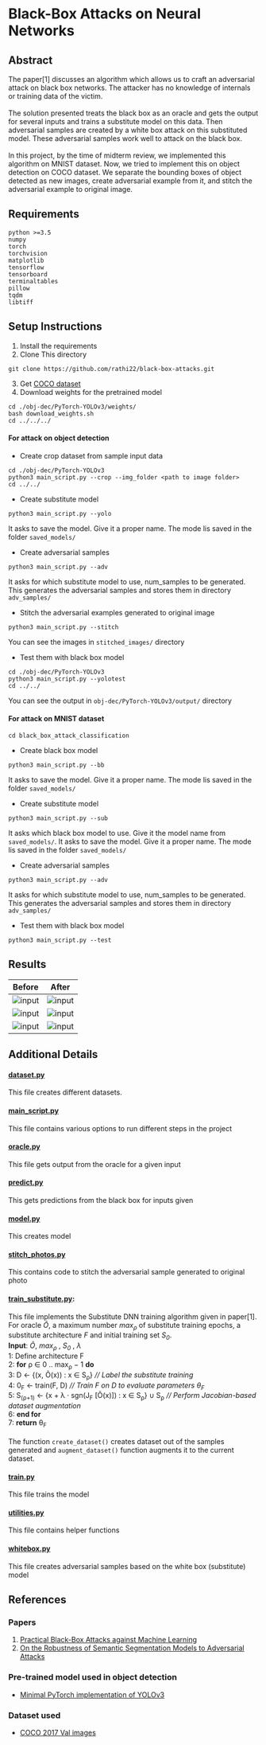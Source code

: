 # Black-Box Attacks on Neural Networks

## Abstract
The paper[1] discusses an algorithm which allows us to craft an adversarial attack on black box networks. The attacker has no knowledge of internals or training data of the victim.
<br><br>
The solution presented treats the black box as an oracle and gets the output for several inputs and trains a substitute model on this data. Then adversarial samples are created by a white box attack on this substituted model. These adversarial samples work well to attack on the black box.
<br><br>
In this project, by the time of midterm review, we implemented this algorithm on MNIST dataset. Now, we tried to implement this on object detection on COCO dataset.
We separate the bounding boxes of object detected as new images, create adversarial example from it, and stitch the adversarial example to original image. 

## Requirements
```
python >=3.5
numpy
torch
torchvision
matplotlib
tensorflow
tensorboard
terminaltables
pillow
tqdm
libtiff
```

## Setup Instructions
1. Install the requirements
2. Clone This directory
```
git clone https://github.com/rathi22/black-box-attacks.git
```
3. Get [COCO dataset](http://images.cocodataset.org/zips/val2017.zip)
4. Download weights for the pretrained model
```
cd ./obj-dec/PyTorch-YOLOv3/weights/
bash download_weights.sh
cd ../../../
```
#### For attack on object detection
* Create crop dataset from sample input data
```
cd ./obj-dec/PyTorch-YOLOv3
python3 main_script.py --crop --img_folder <path to image folder>
cd ../../
```
* Create substitute model
```
python3 main_script.py --yolo
```
It asks to save the model. Give it a proper name. The mode lis saved in the folder ```saved_models/```
* Create adversarial samples
```
python3 main_script.py --adv
```
It asks for which substitute model to use, num_samples to be generated. This generates the adversarial samples and stores them in directory ```adv_samples/```
* Stitch the adversarial examples generated to original image
```
python3 main_script.py --stitch
```
You can see the images in ```stitched_images/``` directory
* Test them with black box model
```
cd ./obj-dec/PyTorch-YOLOv3
python3 main_script.py --yolotest
cd ../../
```
You can see the output in ```obj-dec/PyTorch-YOLOv3/output/``` directory
#### For attack on MNIST dataset
```
cd black_box_attack_classification
```
* Create black box model
```
python3 main_script.py --bb
```
It asks to save the model. Give it a proper name. The mode lis saved in the folder ```saved_models/```
* Create substitute model
```
python3 main_script.py --sub
```
It asks which black box model to use. Give it the model name from ```saved_models/```. 
It asks to save the model. Give it a proper name. The mode lis saved in the folder ```saved_models/```
* Create adversarial samples
```
python3 main_script.py --adv
```
It asks for which substitute model to use, num_samples to be generated. This generates the adversarial samples and stores them in directory ```adv_samples/```
* Test them with black box model
```
python3 main_script.py --test
```

## Results
| Before            | After      |
| -------------     |:-------------:|
| ![input](./obj-dec/PyTorch-YOLOv3/working/000000017207.png)      | ![input](./obj-dec/PyTorch-YOLOv3/working/592_5.png)           |
| ![input](./obj-dec/PyTorch-YOLOv3/working/000000018150.png)      | ![input](./obj-dec/PyTorch-YOLOv3/working/627_0.png)           |
| ![input](./obj-dec/PyTorch-YOLOv3/working/000000017714.png)      | ![input](./obj-dec/PyTorch-YOLOv3/working/611_60.png)           |

## Additional Details
#### [dataset.py](dataset.py)
This file creates different datasets.
#### [main_script.py](main_script.py)
This file contains various options to run different steps in the project
#### [oracle.py](oracle.py)
This file gets output from the oracle for a given input
#### [predict.py](predict.py)
This gets predictions from the black box for inputs given
#### [model.py](model.py)
This creates model
#### [stitch_photos.py](stitch_photos)
This contains code to stitch the adversarial sample generated to original photo
#### [train_substitute.py](train_substitute.py):
This file implements the Substitute DNN training algorithm given in paper[1]. <br>
For oracle *Õ*, a maximum number *max<sub>ρ</sub>* of substitute training epochs, a substitute architecture *F* and initial training set *S<sub>0</sub>*.
<br>
**Input**: *Õ*, *max<sub>ρ</sub>* , *S<sub>0</sub>* , *λ*
<br>
1:	Define architecture F
<br>
2:	**for** ρ ∈ 0 .. max<sub>ρ</sub> − 1 **do**
<br>
3:		D ← {(x, Õ(x)) : x ∈ S<sub>ρ</sub>}  *// Label the substitute training*
<br>
4:		0<sub>F</sub> ← train(F, D)  *// Train F on D to evaluate parameters θ<sub>F</sub>*
<br>
5:		S<sub>(ρ+1)</sub> ← {x + λ · sgn(J<sub>F</sub> [Õ(x)]) : x ∈ S<sub>ρ</sub>} ∪ S<sub>ρ</sub> *// Perform Jacobian-based dataset augmentation*
<br>
6:		**end for**
<br>
7:	**return** θ<sub>F</sub>
<br><br>
The function ```create_dataset()``` creates dataset out of the samples generated and ```augment_dataset()``` function augments it to the current dataset.
#### [train.py](train.py)
This file trains the model
#### [utilities.py](utilities.py)
This file contains helper functions 
#### [whitebox.py](whitebox.py)
This file creates adversarial samples based on the white box (substitute) model



## References
### Papers
1. [Practical Black-Box Attacks against Machine Learning](https://arxiv.org/pdf/1602.02697.pdf)
2. [On the Robustness of Semantic Segmentation Models to Adversarial Attacks](https://arxiv.org/pdf/1711.09856.pdf)

### Pre-trained model used in object detection
* [Minimal PyTorch implementation of YOLOv3](https://github.com/eriklindernoren/PyTorch-YOLOv3)

### Dataset used
* [COCO 2017 Val images](http://images.cocodataset.org/zips/val2017.zip)
